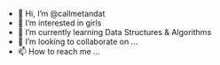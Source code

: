 - 👋 Hi, I’m @callmetandat
- 👀 I’m interested in girls
- 🌱 I’m currently learning Data Structures & Algorithms
- 💞️ I’m looking to collaborate on ...
- 📫 How to reach me ...

<!---
callmetandat/callmetandat is a ✨ special ✨ repository because its `README.md` (this file) appears on your GitHub profile.
You can click the Preview link to take a look at your changes.
--->
